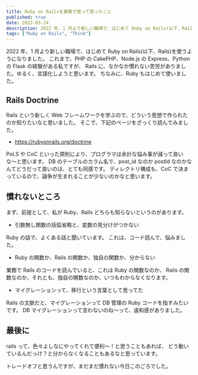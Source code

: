 ```yaml
---
title: Ruby on Railsを業務で使って思ったこと
published: true
date: 2022-03-24
description: 2022 年、1 月より新しい職場で、はじめて Ruby on Rails(以下、Rails)を使うようになりました。これまで、PHP の CakePHP、Node.js の Express、Python の Flask の経験がある私ですが、Rails に、なかなか慣れない苦労がありました。ゆるく、言語化しようと思います。ちなみに、Ruby もはじめて使いました。
tags: ["Ruby on Rails", "Think"]
---
```


2022 年、1 月より新しい職場で、はじめて Ruby on Rails(以下、Rails)を使うようになりました。
これまで、PHP の CakePHP、Node.js の Express、Python の Flask の経験がある私ですが、
Rails に、なかなか慣れない苦労がありました。ゆるく、言語化しようと思います。
ちなみに、Ruby もはじめて使いました。

## Rails Doctrine

Rails という新しく Web フレームワークを学ぶので、どういう思想で作られたのか知りたいなと思いました。
そこで、下記のページをざっくり読んでみました。

- https://rubyonrails.org/doctrine

PoLS や CoC といった原則により、プログラマは余計な悩み事が減って良いな〜と思います。
DB のテーブルのカラム名で、post_id なのか postId なのかなんてどうだって良いのは、とても同感です。
ディレクトリ構成も、CoC で決まっているので、論争が生まれることが少ないのかなと思います。

## 慣れないところ

まず、前提として、私が Ruby、Rails どちらも知らないというのがあります。

- 引数無し関数の括弧省略と、変数の見分けがつかない

Ruby の話で、よくある話と聞いています。
これは、コード読んで、悩みました。

- Ruby の関数か、Rails の関数か、独自の関数か、分からない

業務で Rails のコードを読んでいると、これは Ruby の関数なのか、
Rails の関数なのか、それとも、独自の関数なのか、いつもわからなくなります。

- マイグレーションって、移行という言葉として思ってた

Rails の文脈だと、マイグレーションって DB 管理の Ruby コードを指すみたいです。
DB マイグレーションって言わないのね〜って、違和感がありました。

## 最後に

rails って、色々よしなにやってくれて便利〜！と思うこともあれば、
どう動いているんだっけ？と分からなくなることもあるなと思っています。

トレードオフと思うんですが、まだまだ慣れない今日このごろでした。